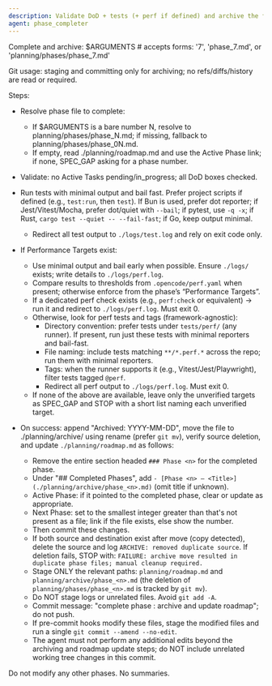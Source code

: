 ```yaml
---
description: Validate DoD + tests (+ perf if defined) and archive the finished phase
agent: phase_completer
---
```


Complete and archive: $ARGUMENTS # accepts forms: '7', 'phase_7.md', or 'planning/phases/phase_7.md'

Git usage: staging and committing only for archiving; no refs/diffs/history are read or required.

Steps:

- Resolve phase file to complete:
  - If $ARGUMENTS is a bare number N, resolve to planning/phases/phase_N.md; if missing, fallback to planning/phases/phase_0N.md.
  - If empty, read ./planning/roadmap.md and use the Active Phase link; if none, SPEC_GAP asking for a phase number.

- Validate: no Active Tasks pending/in_progress; all DoD boxes checked.
- Run tests with minimal output and bail fast. Prefer project scripts if defined (e.g., `test:run`, then `test`). If Bun is used, prefer dot reporter; if Jest/Vitest/Mocha, prefer dot/quiet with `--bail`; if pytest, use `-q -x`; if Rust, `cargo test --quiet -- --fail-fast`; if Go, keep output minimal.
  - Redirect all test output to `./logs/test.log` and rely on exit code only.
- If Performance Targets exist:
  - Use minimal output and bail early when possible. Ensure `./logs/` exists; write details to `./logs/perf.log`.
  - Compare results to thresholds from `.opencode/perf.yaml` when present; otherwise enforce from the phase’s “Performance Targets”.
  - If a dedicated perf check exists (e.g., `perf:check` or equivalent) → run it and redirect to `./logs/perf.log`. Must exit 0.
  - Otherwise, look for perf tests and tags (framework-agnostic):
    - Directory convention: prefer tests under `tests/perf/` (any runner). If present, run just these tests with minimal reporters and bail-fast.
    - File naming: include tests matching `**/*.perf.*` across the repo; run them with minimal reporters.
    - Tags: when the runner supports it (e.g., Vitest/Jest/Playwright), filter tests tagged `@perf`.
    - Redirect all perf output to `./logs/perf.log`. Must exit 0.
  - If none of the above are available, leave only the unverified targets as SPEC_GAP and STOP with a short list naming each unverified target.
- On success: append "Archived: YYYY-MM-DD", move the file to ./planning/archive/ using rename (prefer `git mv`), verify source deletion, and update `./planning/roadmap.md` as follows:
  - Remove the entire section headed `### Phase <n>` for the completed phase.
  - Under "## Completed Phases", add `- [Phase <n> — <Title>](./planning/archive/phase_<n>.md)` (omit title if unknown).
  - Active Phase: if it pointed to the completed phase, clear or update as appropriate.
  - Next Phase: set to the smallest integer greater than <n> that's not present as a file; link if the file exists, else show the number.
  - Then commit these changes.
  - If both source and destination exist after move (copy detected), delete the source and log `ARCHIVE: removed duplicate source`. If deletion fails, STOP with: `FAILURE: archive move resulted in duplicate phase files; manual cleanup required.`
  - Stage ONLY the relevant paths: `planning/roadmap.md` and `planning/archive/phase_<n>.md` (the deletion of `planning/phases/phase_<n>.md` is tracked by `git mv`).
  - Do NOT stage logs or unrelated files. Avoid `git add -A`.
  - Commit message: "complete phase <n>: archive and update roadmap"; do not push.
  - If pre-commit hooks modify these files, stage the modified files and run a single `git commit --amend --no-edit`.
  - The agent must not perform any additional edits beyond the archiving and roadmap update steps; do NOT include unrelated working tree changes in this commit.

Do not modify any other phases. No summaries.
